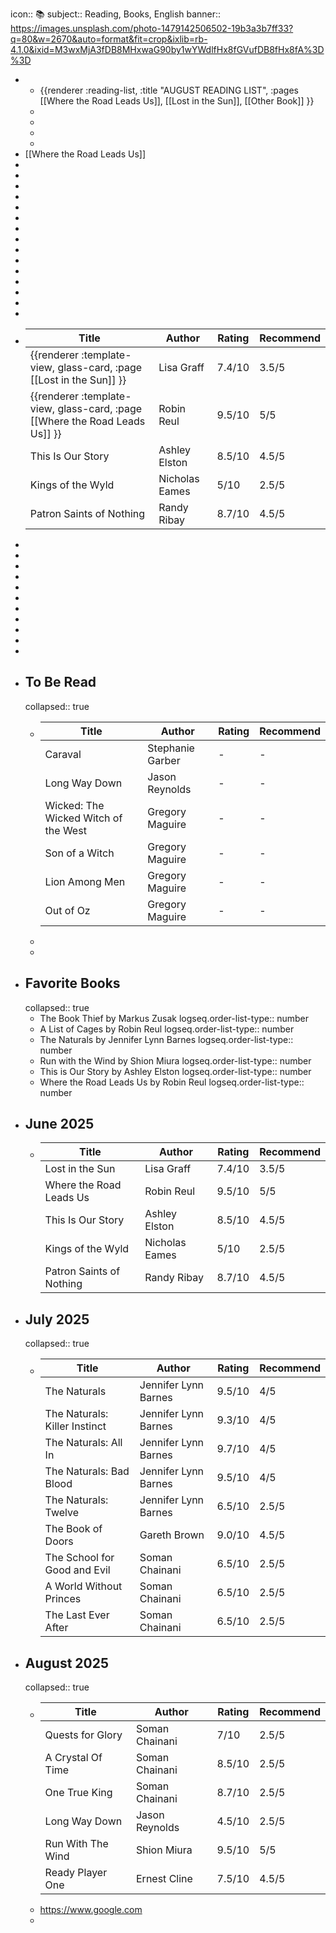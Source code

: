 icon:: 📚
subject:: Reading, Books, English
banner:: https://images.unsplash.com/photo-1479142506502-19b3a3b7ff33?q=80&w=2670&auto=format&fit=crop&ixlib=rb-4.1.0&ixid=M3wxMjA3fDB8MHxwaG90by1wYWdlfHx8fGVufDB8fHx8fA%3D%3D

-
	- {{renderer :reading-list, :title "AUGUST READING LIST", :pages [[Where the Road Leads Us]], [[Lost in the Sun]], [[Other Book]] }}
	-
	-
	-
	-
- [[Where the Road Leads Us]]
-
-
-
-
-
-
-
-
-
-
-
-
-
-
-
- |**Title**|**Author**|**Rating**|**Recommend**|
  |--|--|--|--|
  |{{renderer :template-view, glass-card, :page [[Lost in the Sun]] }}|Lisa Graff|7.4/10|3.5/5|
  |{{renderer :template-view, glass-card, :page [[Where the Road Leads Us]] }}|Robin Reul|9.5/10|5/5|
  |This Is Our Story|Ashley Elston|8.5/10|4.5/5|
  |Kings of the Wyld|Nicholas Eames|5/10|2.5/5|
  |Patron Saints of Nothing|Randy Ribay|8.7/10|4.5/5|
-
-
-
-
-
-
-
-
-
-
-
- ## To Be Read
  collapsed:: true
	- |**Title**|**Author**|**Rating**|**Recommend**|
	  |--|--|--|--|
	  |Caraval|Stephanie Garber| - | - |
	  |Long Way Down|Jason Reynolds| - | - |
	  |Wicked: The Wicked Witch of the West|Gregory Maguire| - | - |
	  |Son of a Witch|Gregory Maguire| - | - |
	  |Lion Among Men|Gregory Maguire| - | - |
	  |Out of Oz|Gregory Maguire| - | - |
	-
	-
- ## Favorite Books
  collapsed:: true
	- The Book Thief by Markus Zusak
	  logseq.order-list-type:: number
	- A List of Cages by Robin Reul
	  logseq.order-list-type:: number
	- The Naturals by Jennifer Lynn Barnes
	  logseq.order-list-type:: number
	- Run with the Wind by Shion Miura
	  logseq.order-list-type:: number
	- This is Our Story by Ashley Elston
	  logseq.order-list-type:: number
	- Where the Road Leads Us by Robin Reul
	  logseq.order-list-type:: number
- ## June 2025
	- |**Title**|**Author**|**Rating**|**Recommend**|
	  |--|--|--|--|
	  |Lost in the Sun|Lisa Graff|7.4/10|3.5/5|
	  |Where the Road Leads Us|Robin Reul|9.5/10|5/5|
	  |This Is Our Story|Ashley Elston|8.5/10|4.5/5|
	  |Kings of the Wyld|Nicholas Eames|5/10|2.5/5|
	  |Patron Saints of Nothing|Randy Ribay|8.7/10|4.5/5|
- ## July 2025
  collapsed:: true
	- |**Title**|**Author**|**Rating**|**Recommend**|
	  |--|--|--|--|
	  |The Naturals|Jennifer Lynn Barnes|9.5/10|4/5|
	  |The Naturals: Killer Instinct|Jennifer Lynn Barnes|9.3/10|4/5|
	  |The Naturals: All In|Jennifer Lynn Barnes|9.7/10|4/5|
	  |The Naturals: Bad Blood|Jennifer Lynn Barnes|9.5/10|4/5|
	  |The Naturals: Twelve|Jennifer Lynn Barnes|6.5/10|2.5/5|
	  |The Book of Doors|Gareth Brown|9.0/10|4.5/5|
	  |The School for Good and Evil|Soman Chainani|6.5/10|2.5/5|
	  |A World Without Princes|Soman Chainani|6.5/10|2.5/5|
	  |The Last Ever After|Soman Chainani|6.5/10|2.5/5|
- ## August 2025
  collapsed:: true
	- |**Title**|**Author**|**Rating**|**Recommend**|
	  |--|--|--|--|
	  |Quests for Glory|Soman Chainani|7/10|2.5/5|
	  |A Crystal Of Time|Soman Chainani|8.5/10|2.5/5|
	  |One True King|Soman Chainani|8.7/10|2.5/5|
	  |Long Way Down|Jason Reynolds|4.5/10|2.5/5|
	  |Run With The Wind|Shion Miura|9.5/10|5/5|
	  |Ready Player One|Ernest Cline|7.5/10|4.5/5|
	- https://www.google.com
	-